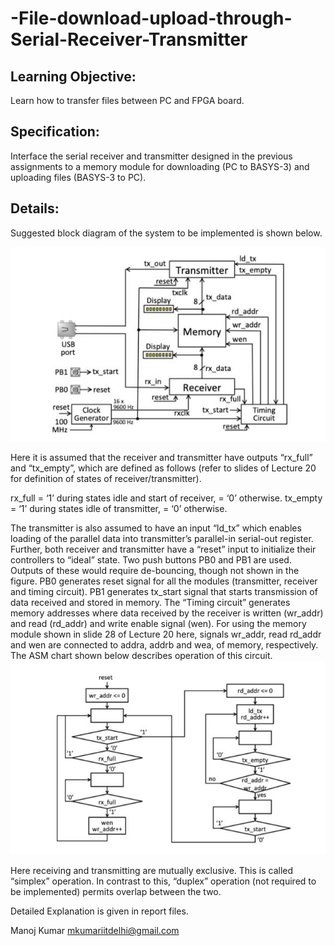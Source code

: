 # -File-download-upload-through-Serial-Receiver-Transmitter
## Learning Objective:
Learn how to transfer files between PC and FPGA board.
## Specification:
Interface the serial receiver and transmitter designed in the previous assignments to a
memory module for downloading (PC to BASYS-3) and uploading files (BASYS-3 to PC).

## Details:
Suggested block diagram of the system to be implemented is shown below.

![Image of circuit](circuit%20diagram.JPG)

Here it is assumed that the receiver and transmitter have outputs “rx_full” and
“tx_empty”, which are defined as follows (refer to slides of Lecture 20 for definition of
states of receiver/transmitter).

rx_full = ‘1’ during states idle and start of receiver,
 = ‘0’ otherwise.
tx_empty = ‘1’ during states idle of transmitter,
 = ‘0’ otherwise.
 
The transmitter is also assumed to have an input “ld_tx” which enables loading of the
parallel data into transmitter’s parallel-in serial-out register. Further, both receiver and
transmitter have a “reset” input to initialize their controllers to “ideal” state.
Two push buttons PB0 and PB1 are used. Outputs of these would require de-bouncing,
though not shown in the figure. PB0 generates reset signal for all the modules
(transmitter, receiver and timing circuit). PB1 generates tx_start signal that starts
transmission of data received and stored in memory. The “Timing circuit” generates
memory addresses where data received by the receiver is written (wr_addr) and read
(rd_addr) and write enable signal (wen). For using the memory module shown in slide 28
of Lecture 20 here, signals wr_addr, read rd_addr and wen are connected to addra, addrb
and wea, of memory, respectively. The ASM chart shown below describes operation of
this circuit.
![Image of ASM](asm%20chart%20of%20timing%20circuit(controller).JPG)

Here receiving and transmitting are mutually exclusive. This is called “simplex”
operation. In contrast to this, “duplex” operation (not required to be implemented)
permits overlap between the two. 

Detailed Explanation is given in report files.

Manoj Kumar
mkumariitdelhi@gmail.com
